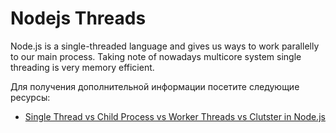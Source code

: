 # Nodejs Threads

Node.js is a single-threaded language and gives us ways to work parallelly to our main process.
Taking note of nowadays multicore system single threading is very memory efficient.

Для получения дополнительной информации посетите следующие ресурсы:

- [Single Thread vs Child Process vs Worker Threads vs Clutster in Node.js](https://alvinlal.netlify.app/blog/single-thread-vs-child-process-vs-worker-threads-vs-cluster-in-nodejs)
